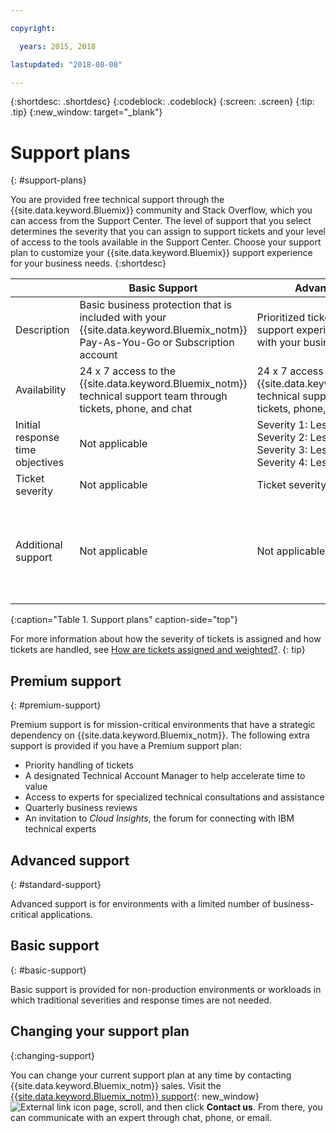 ```yaml
---

copyright:

  years: 2015, 2018

lastupdated: "2018-08-08"

---
```



{:shortdesc: .shortdesc}
{:codeblock: .codeblock}
{:screen: .screen}
{:tip: .tip}
{:new_window: target="_blank"}

# Support plans
{: #support-plans}

You are provided free technical support through the {{site.data.keyword.Bluemix}} community and Stack Overflow, which you can access from the Support Center. The level of support that you select determines the severity that you can assign to support tickets and your level of access to the tools available in the Support Center. Choose your support plan to customize your {{site.data.keyword.Bluemix}} support experience for your business needs.
{:shortdesc}

|  | Basic Support | Advanced Support | Premium Support |
|-------------|-------------|-------------|-------------|
| Description |	Basic business protection that is included with your {{site.data.keyword.Bluemix_notm}} Pay-As-You-Go or Subscription account | Prioritized ticket handling and support experience that is aligned with your business needs | Client engagement that is aligned with your business outcomes to accelerate time-to-value |
| Availability | 24 x 7 access to the {{site.data.keyword.Bluemix_notm}} technical support team through tickets, phone, and chat | 24 x 7 access to the {{site.data.keyword.Bluemix_notm}} technical support team through tickets, phone, and chat | 24 x 7 access to the {{site.data.keyword.Bluemix_notm}} technical support team through tickets, phone, and chat |
| Initial response time objectives | Not applicable | Severity 1: Less than one hour <br/> Severity 2: Less than two hours <br/> Severity 3: Less than four hours <br/> Severity 4: Less than eight hours | Severity 1: Less than one hour <br/> Severity 2: Less than 90 minutes <br/> Severity 3: Less than two hours <br/> Severity 4: Less than four hours |
| Ticket severity | Not applicable | Ticket severity ranking available | Ticket severity ranking available |
| Additional support | Not applicable | Not applicable | Technical Account Manager assigned <br/> <br/> Quarterly business reviews <br/><br/> Access to experts <br/> <br/> Invitation to *Cloud Insights* |
{:caption="Table 1. Support plans" caption-side="top"}

For more information about how the severity of tickets is assigned and how tickets are handled, see [How are tickets assigned and weighted?](/docs/get-support/ticketweight.html).
{: tip} 

## Premium support
{: #premium-support}

Premium support is for mission-critical environments that have a strategic dependency on {{site.data.keyword.Bluemix_notm}}. The following extra support is provided if you have a Premium support plan:
  * Priority handling of tickets
  * A designated Technical Account Manager to help accelerate time to value
  * Access to experts for specialized technical consultations and assistance
  * Quarterly business reviews
  * An invitation to *Cloud Insights*, the forum for connecting with IBM technical experts

## Advanced support
{: #standard-support}

Advanced support is for environments with a limited number of business-critical applications.

## Basic support
{: #basic-support}

Basic support is provided for non-production environments or workloads in which traditional severities and response times are not needed.

## Changing your support plan
{:changing-support}

You can change your current support plan at any time by contacting {{site.data.keyword.Bluemix_notm}} sales. Visit the [{{site.data.keyword.Bluemix_notm}} support](https://www.ibm.com/cloud/support){: new_window} ![External link icon](../icons/launch-glyph.svg "External link icon") page, scroll, and then click **Contact us**. From there, you can communicate with an expert through chat, phone, or email.  


